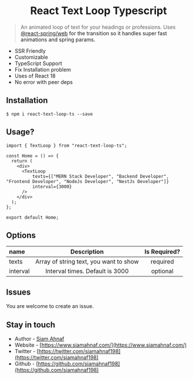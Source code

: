 <div align="center">
  <h1>React Text Loop Typescript</h1>
</div>

> An animated loop of text for your headings or professions. Uses <a href="https://www.react-spring.dev/" target="_blank">@react-spring/web<a> for the transition so it handles super fast animations and spring params.

- SSR Friendly
- Customizable
- TypeScript Support
- Fix Installation problem
- Uses of React 18
- No error with peer deps

## Installation

```shell-script
$ npm i react-text-loop-ts --save
```

## Usage?

```
import { TextLoop } from "react-text-loop-ts";

const Home = () => {
  return (
    <div>
      <TextLoop
          texts={["MERN Stack Developer", "Backend Developer", "Frontend Developer", "NodeJs Developer", "NestJs Developer"]}
          interval={3000}
      />
    </div>
  );
};

export default Home;
```

## Options

| name       |                           Description                           |  Is Required?  |
| :--------- | :-------------------------------------------------------------: |  :-----------:  |
| texts    |          Array of string text, you want to show        |       required        |
| interval    |        Interval times. Default is 3000        |        optional       |

## Issues

You are welcome to create an issue.

## Stay in touch

- Author - [Siam Ahnaf](https://www.siamahnaf.com/)
- Website - [https://www.siamahnaf.com/](https://www.siamahnaf.com/)
- Twitter - [https://twitter.com/siamahnaf198](https://twitter.com/siamahnaf198)
- Github - [https://github.com/siamahnaf198](https://github.com/siamahnaf198)